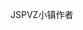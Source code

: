 <!---
- 👋 你好，读者，我是B站的J！
- 👀 我目前喜欢写代码
- 🌱 我在学习JavaScript
- 💞️ 我支持@Tedu666，他帮助过我很多次
- 📫 我的联系方式：https://space.bilibili.com/1438001967
--->

JSPVZ小镇作者


<!---
Bzhan5J/Bzhan5J is a ✨ special ✨ repository because its `README.md` (this file) appears on your GitHub profile.
You can click the Preview link to take a look at your changes.
--->
